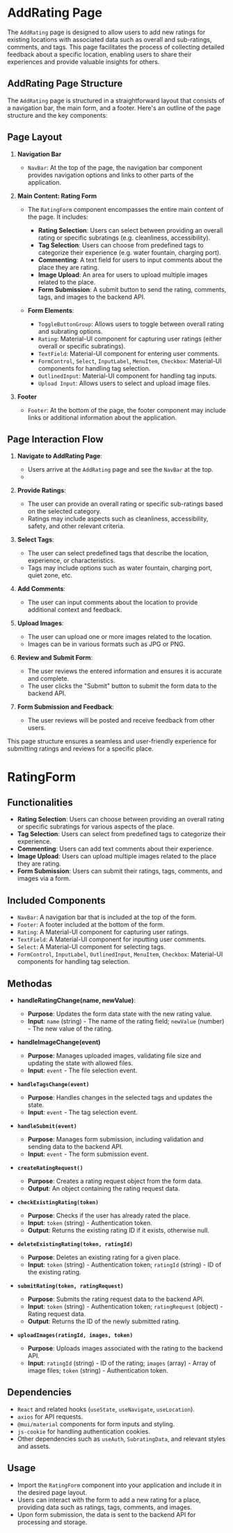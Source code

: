 # AddRating Page
The `AddRating` page is designed to allow users to add new ratings for existing locations with associated data such as overall and sub-ratings, comments, and tags. This page facilitates the process of collecting detailed feedback about a specific location, enabling users to share their experiences and provide valuable insights for others.

## AddRating Page Structure

The `AddRating` page is structured in a straightforward layout that consists of a navigation bar, the main form, and a footer. Here's an outline of the page structure and the key components:

## Page Layout

1. **Navigation Bar**
    - `NavBar`: At the top of the page, the navigation bar component provides navigation options and links to other parts of the application.

2. **Main Content: Rating Form**
    - The `RatingForm` component encompasses the entire main content of the page. It includes:
    
        - **Rating Selection**: Users can select between providing an overall rating or specific subratings (e.g. cleanliness, accessibility).
        - **Tag Selection**: Users can choose from predefined tags to categorize their experience (e.g. water fountain, charging port).
        - **Commenting**: A text field for users to input comments about the place they are rating.
        - **Image Upload**: An area for users to upload multiple images related to the place.
        - **Form Submission**: A submit button to send the rating, comments, tags, and images to the backend API.
    
    - **Form Elements**:
        - `ToggleButtonGroup`: Allows users to toggle between overall rating and subrating options.
        - `Rating`: Material-UI component for capturing user ratings (either overall or specific subratings).
        - `TextField`: Material-UI component for entering user comments.
        - `FormControl`, `Select`, `InputLabel`, `MenuItem`, `Checkbox`: Material-UI components for handling tag selection.
        - `OutlinedInput`: Material-UI component for handling tag inputs.
        - `Upload Input`: Allows users to select and upload image files.

3. **Footer**
    - `Footer`: At the bottom of the page, the footer component may include links or additional information about the application.

## Page Interaction Flow
1. **Navigate to AddRating Page**:
   - Users arrive at the `AddRating` page and see the `NavBar` at the top.
   - 
2. **Provide Ratings**:
    - The user can provide an overall rating or specific sub-ratings based on the selected category.
    - Ratings may include aspects such as cleanliness, accessibility, safety, and other relevant criteria.

3. **Select Tags**:
    - The user can select predefined tags that describe the location, experience, or characteristics.
    - Tags may include options such as water fountain, charging port, quiet zone, etc.

4. **Add Comments**:
    - The user can input comments about the location to provide additional context and feedback.

5. **Upload Images**:
    - The user can upload one or more images related to the location.
    - Images can be in various formats such as JPG or PNG.

6. **Review and Submit Form**:
    - The user reviews the entered information and ensures it is accurate and complete.
    - The user clicks the "Submit" button to submit the form data to the backend API.
7. **Form Submission and Feedback**:
   - The user reviews will be posted and receive feedback from other users.

This page structure ensures a seamless and user-friendly experience for submitting ratings and reviews for a specific place.

# RatingForm
## Functionalities

- **Rating Selection**: Users can choose between providing an overall rating or specific subratings for various aspects of the place.
- **Tag Selection**: Users can select from predefined tags to categorize their experience.
- **Commenting**: Users can add text comments about their experience.
- **Image Upload**: Users can upload multiple images related to the place they are rating.
- **Form Submission**: Users can submit their ratings, tags, comments, and images via a form.

## Included Components

- `NavBar`: A navigation bar that is included at the top of the form.
- `Footer`: A footer included at the bottom of the form.
- `Rating`: A Material-UI component for capturing user ratings.
- `TextField`: A Material-UI component for inputting user comments.
- `Select`: A Material-UI component for selecting tags.
- `FormControl`, `InputLabel`, `OutlinedInput`, `MenuItem`, `Checkbox`: Material-UI components for handling tag selection.

##  Methodas

- **handleRatingChange(name, newValue)**:
    - **Purpose**: Updates the form data state with the new rating value.
    - **Input**: `name` (string) - The name of the rating field; `newValue` (number) - The new value of the rating.

- **handleImageChange(event)**
    - **Purpose**: Manages uploaded images, validating file size and updating the state with allowed files.
    - **Input**: `event` - The file selection event.

- **`handleTagsChange(event)`**
    - **Purpose**: Handles changes in the selected tags and updates the state.
    - **Input**: `event` - The tag selection event.

- **`handleSubmit(event)`**
    - **Purpose**: Manages form submission, including validation and sending data to the backend API.
    - **Input**: `event` - The form submission event.

- **`createRatingRequest()`**
    - **Purpose**: Creates a rating request object from the form data.
    - **Output**: An object containing the rating request data.

- **`checkExistingRating(token)`**
    - **Purpose**: Checks if the user has already rated the place.
    - **Input**: `token` (string) - Authentication token.
    - **Output**: Returns the existing rating ID if it exists, otherwise null.

- **`deleteExistingRating(token, ratingId)`**
    - **Purpose**: Deletes an existing rating for a given place.
    - **Input**: `token` (string) - Authentication token; `ratingId` (string) - ID of the existing rating.

- **`submitRating(token, ratingRequest)`**
    - **Purpose**: Submits the rating request data to the backend API.
    - **Input**: `token` (string) - Authentication token; `ratingRequest` (object) - Rating request data.
    - **Output**: Returns the ID of the newly submitted rating.

- **`uploadImages(ratingId, images, token)`**
    - **Purpose**: Uploads images associated with the rating to the backend API.
    - **Input**: `ratingId` (string) - ID of the rating; `images` (array) - Array of image files; `token` (string) - Authentication token.

## Dependencies

- `React` and related hooks (`useState`, `useNavigate`, `useLocation`).
- `axios` for API requests.
- `@mui/material` components for form inputs and styling.
- `js-cookie` for handling authentication cookies.
- Other dependencies such as `useAuth`, `SubratingData`, and relevant styles and assets.

## Usage

- Import the `RatingForm` component into your application and include it in the desired page layout.
- Users can interact with the form to add a new rating for a place, providing data such as ratings, tags, comments, and images.
- Upon form submission, the data is sent to the backend API for processing and storage.
